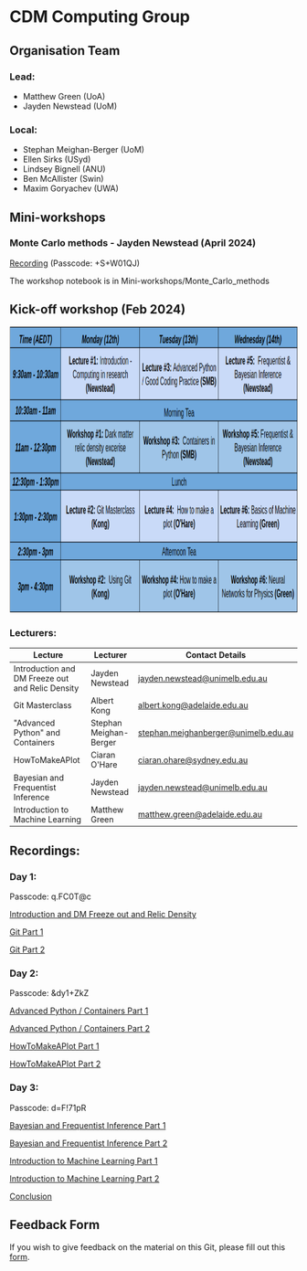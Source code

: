 # CDM Computing Group

## Organisation Team

### Lead:
- Matthew Green (UoA)
- Jayden Newstead (UoM)

### Local: 
- Stephan Meighan-Berger  (UoM)
- Ellen Sirks (USyd)
- Lindsey Bignell (ANU)
- Ben McAllister (Swin)
- Maxim Goryachev (UWA)

## Mini-workshops

### Monte Carlo methods - Jayden Newstead (April 2024)

[Recording](https://unimelb.zoom.us/rec/share/7zZZfSBGxK4L0KcoN6whwJFeu_vDNJjDN_-kFFxdylWjURUCbRGFzSedspkHJAo_.TsunPxoLHicf0rSP) (Passcode: +S+W01QJ)

The workshop notebook is in Mini-workshops/Monte_Carlo_methods

## Kick-off workshop (Feb 2024)

<img src="workshop_schedule.png" width="2000" height="500">

### Lecturers:
| Lecture | Lecturer | Contact Details |
|----------|----------|----------|
| Introduction and DM Freeze out and Relic Density    | Jayden Newstead     | jayden.newstead@unimelb.edu.au     |
| Git Masterclass    | Albert Kong     | albert.kong@adelaide.edu.au     |
| "Advanced Python" and Containers    | Stephan Meighan-Berger     | stephan.meighanberger@unimelb.edu.au      |
| HowToMakeAPlot    | Ciaran O'Hare   | ciaran.ohare@sydney.edu.au     |
| Bayesian and Frequentist Inference    | Jayden Newstead     | jayden.newstead@unimelb.edu.au     |
| Introduction to Machine Learning    | Matthew Green     | matthew.green@adelaide.edu.au     |

## Recordings:

### Day 1:

Passcode: q.FC0T@c

[Introduction and DM Freeze out and Relic Density](https://adelaide.zoom.us/rec/share/OSH8d-fGRjz0oI_5UatudlGBzUgBEaCpTPABVKWN0WNOINt4DTg5sasihmhQYGbK.N8o19cYNbkH6Xxh-?startTime=1707691280000)

[Git Part 1](https://adelaide.zoom.us/rec/share/OSH8d-fGRjz0oI_5UatudlGBzUgBEaCpTPABVKWN0WNOINt4DTg5sasihmhQYGbK.N8o19cYNbkH6Xxh-?startTime=1707705092000)

[Git Part 2](https://adelaide.zoom.us/rec/share/OSH8d-fGRjz0oI_5UatudlGBzUgBEaCpTPABVKWN0WNOINt4DTg5sasihmhQYGbK.N8o19cYNbkH6Xxh-?startTime=1707710440000)


### Day 2:

Passcode: &dy1+ZkZ

[Advanced Python / Containers Part 1](https://adelaide.zoom.us/rec/share/mprh8Oeg4LTqUnwUtDIfhLSZGQhdp3XkoT6SpJVU3luPF_Ud0Aj32RNywFPNvFWX.hjCIg2Qe3D5KyPFY?startTime=1707777433000)

[Advanced Python / Containers Part 2](https://adelaide.zoom.us/rec/share/mprh8Oeg4LTqUnwUtDIfhLSZGQhdp3XkoT6SpJVU3luPF_Ud0Aj32RNywFPNvFWX.hjCIg2Qe3D5KyPFY?startTime=1707782486000)

[HowToMakeAPlot Part 1](https://adelaide.zoom.us/rec/share/mprh8Oeg4LTqUnwUtDIfhLSZGQhdp3XkoT6SpJVU3luPF_Ud0Aj32RNywFPNvFWX.hjCIg2Qe3D5KyPFY?startTime=1707791439000)

[HowToMakeAPlot Part 2](https://adelaide.zoom.us/rec/share/mprh8Oeg4LTqUnwUtDIfhLSZGQhdp3XkoT6SpJVU3luPF_Ud0Aj32RNywFPNvFWX.hjCIg2Qe3D5KyPFY?startTime=1707796850000)

### Day 3:

Passcode: d=F!71pR

[Bayesian and Frequentist Inference Part 1](https://adelaide.zoom.us/rec/share/94xW5KkerelIH1eN2U0_I_Y4VtvjY0H2BNxmITFqwh9iAhI8P1rkFc8MdWN8vJXr.hXDyFyPUpiiFn_8R?startTime=1707864102000)

[Bayesian and Frequentist Inference Part 2](https://adelaide.zoom.us/rec/share/94xW5KkerelIH1eN2U0_I_Y4VtvjY0H2BNxmITFqwh9iAhI8P1rkFc8MdWN8vJXr.hXDyFyPUpiiFn_8R?startTime=1707868898000)

[Introduction to Machine Learning Part 1](https://adelaide.zoom.us/rec/share/94xW5KkerelIH1eN2U0_I_Y4VtvjY0H2BNxmITFqwh9iAhI8P1rkFc8MdWN8vJXr.hXDyFyPUpiiFn_8R?startTime=1707878017000)

[Introduction to Machine Learning Part 2](https://adelaide.zoom.us/rec/share/94xW5KkerelIH1eN2U0_I_Y4VtvjY0H2BNxmITFqwh9iAhI8P1rkFc8MdWN8vJXr.hXDyFyPUpiiFn_8R?startTime=1707883244000)

[Conclusion](https://adelaide.zoom.us/rec/share/94xW5KkerelIH1eN2U0_I_Y4VtvjY0H2BNxmITFqwh9iAhI8P1rkFc8MdWN8vJXr.hXDyFyPUpiiFn_8R?startTime=1707888454000)

## Feedback Form

If you wish to give feedback on the material on this Git, please fill out this [form](https://forms.office.com/r/0U8pFQrUbW).

